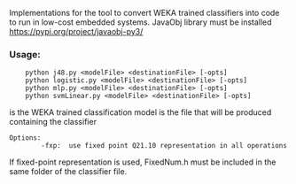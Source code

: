 Implementations for the tool to convert WEKA trained classifiers into code to run in low-cost embedded systems.
JavaObj library must be installed <https://pypi.org/project/javaobj-py3/>

### Usage: 
```
    python j48.py <modelFile> <destinationFile> [-opts]
    python logistic.py <modelFile> <destinationFile> [-opts]
    python mlp.py <modelFile> <destinationFile> [-opts]
    python svmLinear.py <modelFile> <destinationFile> [-opts]
```
    
<modelFile> is the WEKA trained classification model
<destinationFile> is the file that will be produced containing the classifier

```
Options:	
		-fxp:  use fixed point Q21.10 representation in all operations
```

If fixed-point representation is used, FixedNum.h must be included in the same folder of the classifier file.
